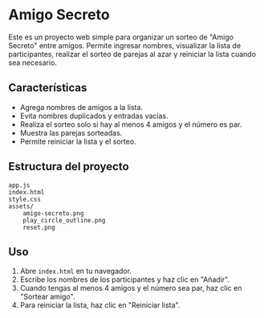 # Amigo Secreto

Este es un proyecto web simple para organizar un sorteo de "Amigo Secreto" entre amigos. Permite ingresar nombres, visualizar la lista de participantes, realizar el sorteo de parejas al azar y reiniciar la lista cuando sea necesario.

## Características

- Agrega nombres de amigos a la lista.
- Evita nombres duplicados y entradas vacías.
- Realiza el sorteo solo si hay al menos 4 amigos y el número es par.
- Muestra las parejas sorteadas.
- Permite reiniciar la lista y el sorteo.

## Estructura del proyecto

```
app.js
index.html
style.css
assets/
    amigo-secreto.png
    play_circle_outline.png
    reset.png
```

## Uso

1. Abre `index.html` en tu navegador.
2. Escribe los nombres de los participantes y haz clic en "Añadir".
3. Cuando tengas al menos 4 amigos y el número sea par, haz clic en "Sortear amigo".
4. Para reiniciar la lista, haz clic en "Reiniciar lista".
